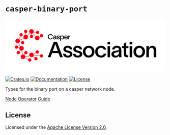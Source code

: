 # `casper-binary-port`

[![LOGO](https://raw.githubusercontent.com/casper-network/casper-node/master/images/casper-association-logo-primary.svg)](https://casper.network/)

[![Crates.io](https://img.shields.io/crates/v/casper-hashing)](https://crates.io/crates/casper-binary-port)
[![Documentation](https://docs.rs/casper-hashing/badge.svg)](https://docs.rs/casper-binary-port)
[![License](https://img.shields.io/badge/license-Apache-blue)](https://github.com/casper-network/casper-node/blob/master/LICENSE)

Types for the binary port on a casper network node.

[Node Operator Guide](https://docs.casper.network/operators/)

## License

Licensed under the [Apache License Version 2.0](https://github.com/casper-network/casper-node/blob/master/LICENSE).
